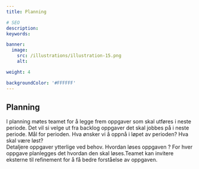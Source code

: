 ```yaml
---
title: Planning

# SEO
description:
keywords:

banner:
  image:
    src: /illustrations/illustration-15.png
    alt:

weight: 4

backgroundColor: '#FFFFFF'
---
```


## Planning

I planning møtes teamet for å legge frem oppgaver som skal utføres i neste periode.
Det vil si velge ut fra backlog oppgaver det skal jobbes på i neste periode.
Mål for perioden. Hva ønsker vi å oppnå i løpet av perioden? Hva skal være løst?  
Detaljere oppgaver ytterlige ved behov. Hvordan løses oppgaven ? For hver oppgave
planlegges det hvordan den skal løses.Teamet kan invitere eksterne til refinement
for å få bedre forståelse av oppgaven.
